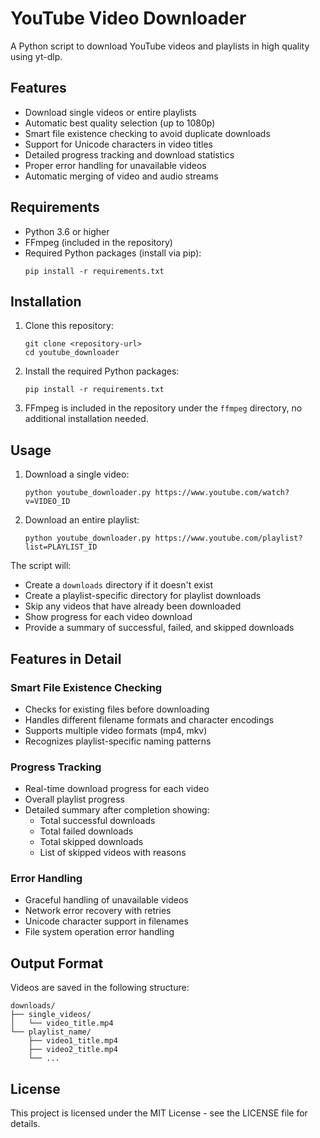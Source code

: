 # YouTube Video Downloader

A Python script to download YouTube videos and playlists in high quality using yt-dlp.

## Features

- Download single videos or entire playlists
- Automatic best quality selection (up to 1080p)
- Smart file existence checking to avoid duplicate downloads
- Support for Unicode characters in video titles
- Detailed progress tracking and download statistics
- Proper error handling for unavailable videos
- Automatic merging of video and audio streams

## Requirements

- Python 3.6 or higher
- FFmpeg (included in the repository)
- Required Python packages (install via pip):
  ```
  pip install -r requirements.txt
  ```

## Installation

1. Clone this repository:
   ```
   git clone <repository-url>
   cd youtube_downloader
   ```

2. Install the required Python packages:
   ```
   pip install -r requirements.txt
   ```

3. FFmpeg is included in the repository under the `ffmpeg` directory, no additional installation needed.

## Usage

1. Download a single video:
   ```
   python youtube_downloader.py https://www.youtube.com/watch?v=VIDEO_ID
   ```

2. Download an entire playlist:
   ```
   python youtube_downloader.py https://www.youtube.com/playlist?list=PLAYLIST_ID
   ```

The script will:
- Create a `downloads` directory if it doesn't exist
- Create a playlist-specific directory for playlist downloads
- Skip any videos that have already been downloaded
- Show progress for each video download
- Provide a summary of successful, failed, and skipped downloads

## Features in Detail

### Smart File Existence Checking
- Checks for existing files before downloading
- Handles different filename formats and character encodings
- Supports multiple video formats (mp4, mkv)
- Recognizes playlist-specific naming patterns

### Progress Tracking
- Real-time download progress for each video
- Overall playlist progress
- Detailed summary after completion showing:
  - Total successful downloads
  - Total failed downloads
  - Total skipped downloads
  - List of skipped videos with reasons

### Error Handling
- Graceful handling of unavailable videos
- Network error recovery with retries
- Unicode character support in filenames
- File system operation error handling

## Output Format

Videos are saved in the following structure:
```
downloads/
├── single_videos/
│   └── video_title.mp4
└── playlist_name/
    ├── video1_title.mp4
    ├── video2_title.mp4
    └── ...
```

## License

This project is licensed under the MIT License - see the LICENSE file for details.
